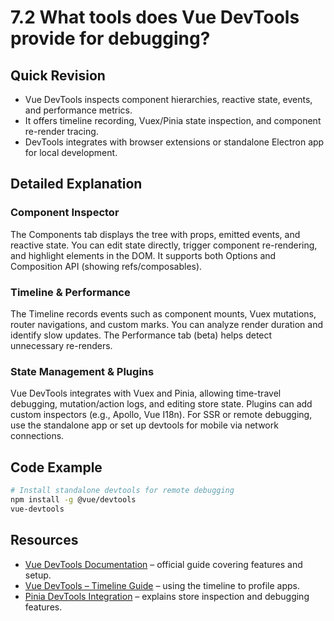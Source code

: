 # 7.2 What tools does Vue DevTools provide for debugging?

## Quick Revision
- Vue DevTools inspects component hierarchies, reactive state, events, and performance metrics.
- It offers timeline recording, Vuex/Pinia state inspection, and component re-render tracing.
- DevTools integrates with browser extensions or standalone Electron app for local development.

## Detailed Explanation
### Component Inspector
The Components tab displays the tree with props, emitted events, and reactive state. You can edit state directly, trigger component re-rendering, and highlight elements in the DOM. It supports both Options and Composition API (showing refs/composables).

### Timeline & Performance
The Timeline records events such as component mounts, Vuex mutations, router navigations, and custom marks. You can analyze render duration and identify slow updates. The Performance tab (beta) helps detect unnecessary re-renders.

### State Management & Plugins
Vue DevTools integrates with Vuex and Pinia, allowing time-travel debugging, mutation/action logs, and editing store state. Plugins can add custom inspectors (e.g., Apollo, Vue I18n). For SSR or remote debugging, use the standalone app or set up devtools for mobile via network connections.

## Code Example
```bash
# Install standalone devtools for remote debugging
npm install -g @vue/devtools
vue-devtools
```

## Resources
- [Vue DevTools Documentation](https://devtools.vuejs.org/) – official guide covering features and setup.
- [Vue DevTools – Timeline Guide](https://devtools.vuejs.org/guide/timeline.html) – using the timeline to profile apps.
- [Pinia DevTools Integration](https://pinia.vuejs.org/devtools/) – explains store inspection and debugging features.
